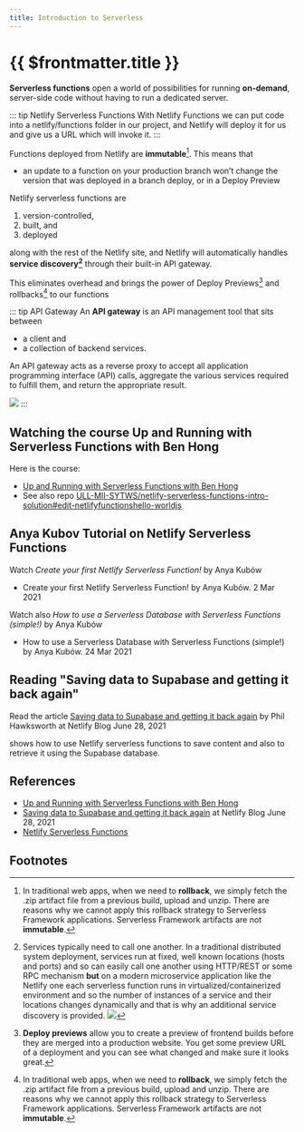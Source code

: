 ```yaml
---
title: Introduction to Serverless
---
```

# {{ $frontmatter.title }}

**Serverless functions** open a world of possibilities for running **on-demand**, server-side code without having to run a dedicated server. 

::: tip Netlify Serverless Functions
With Netlify Functions we can put code into a netlify/functions folder in our project, and Netlify will deploy it for us and give us a URL which will invoke it.
:::

Functions deployed from Netlify are **immutable**[^2]. This means that 

* an update to a function on your production branch won’t change the version that was deployed in a branch deploy, or in a Deploy Preview

Netlify serverless functions are 

1. version-controlled, 
2. built, and 
3. deployed 
 
along with the rest of the Netlify site, and Netlify will automatically handles **service discovery[^service-discovery]** through their built-in API gateway. 

This eliminates overhead and brings the power of Deploy Previews[^1] and rollbacks[^2] to our functions

::: tip API Gateway
An **API gateway** is an API management tool that sits between 
* a client and 
* a collection of backend services. 
 
An API gateway acts as a reverse proxy to accept all application programming interface (API) calls, aggregate the various services required to fulfill them, and return the appropriate result.

![](/images/api-gateway.png)
:::

## Watching the course Up and Running with Serverless Functions with Ben Hong

Here is the course:

* [Up and Running with Serverless Functions with Ben Hong](https://explorers.netlify.com/learn/up-and-running-with-serverless-functions)
* See also repo [ULL-MII-SYTWS/netlify-serverless-functions-intro-solution#edit-netlifyfunctionshello-worldjs](https://github.com/ULL-MII-SYTWS/netlify-serverless-functions-intro-solution#edit-netlifyfunctionshello-worldjs)


## Anya Kubov Tutorial on Netlify Serverless Functions

Watch  *Create your first Netlify Serverless Function!* by Anya Kubów

* Create your first Netlify Serverless Function! by Anya Kubów. 2 Mar 2021 
  
  <youtube id="n_KASTN0gUE"></youtube>


Watch also *How to use a Serverless Database with Serverless Functions (simple!)* by Anya Kubów

* How to use a Serverless Database with Serverless Functions (simple!) by Anya Kubów.  24 Mar 2021 
  
  <youtube id="4JK1XmqLqnw"></youtube> 

## Reading "Saving data to Supabase and getting it back again"

Read the article [Saving data to Supabase and getting it back again](https://www.netlify.com/blog/2021/06/28/saving-data-to-supabase-and-getting-it-back-again/) by Phil Hawksworth at Netlify Blog June 28, 2021

shows how to use Netlify serverless functions to save content and also to retrieve it using the Supabase database.

## References

* [Up and Running with Serverless Functions with Ben Hong](https://explorers.netlify.com/learn/up-and-running-with-serverless-functions)
* [Saving data to Supabase and getting it back again](https://www.netlify.com/blog/2021/06/28/saving-data-to-supabase-and-getting-it-back-again/) at Netlify Blog June 28, 2021
* [Netlify Serverless Functions](https://docs.netlify.com/functions/overview/?_ga=2.94572636.1599880915.1669995646-1446704997.1668527962)

## Footnotes

[^1]:  **Deploy previews** allow you to create a preview of frontend builds before they are merged into a production website. You get some preview URL of a deployment and you can see what changed and make sure it looks great.
[^2]: In traditional web apps, when we need to **rollback**, we simply fetch the .zip artifact file from a previous build, upload and unzip.  There are reasons why we cannot apply this  rollback strategy to Serverless Framework applications. Serverless Framework artifacts are not **immutable**.
[^service-discovery]: Services typically need to call one another.
In a traditional distributed system deployment, services run at fixed, well known locations (hosts and ports) and so can easily call one another using HTTP/REST or some RPC mechanism **but** on a modern microservice application like the Netlify one each serverless function  runs in virtualized/containerized environment and so the number of instances of a service and their locations changes dynamically and that is why an additional service discovery is provided. [![](/images/discovery-problem.jpg)](https://microservices.io/patterns/client-side-discovery.html)
